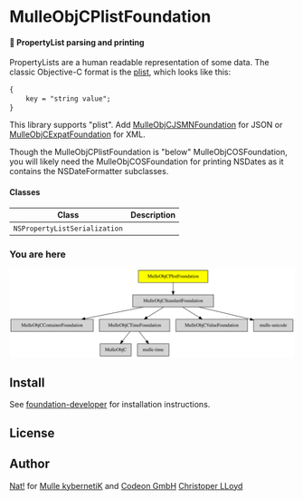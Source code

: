 # MulleObjCPlistFoundation

#### 🏢 PropertyList parsing and printing

PropertyLists are a human readable representation of some data. The classic
Objective-C format is the [plist](//en.wikipedia.org/wiki/Property_list),
which looks like this:

```
{
	key = "string value";
}
```

This library supports "plist". Add [MulleObjCJSMNFoundation](//github.com/MulleWeb/MulleObjCJSMNFoundation) for JSON
or [MulleObjCExpatFoundation](//github.com/MulleFoundation/MulleObjCExpatFoundation) for XML.

Though the MulleObjCPlistFoundation is "below" MulleObjCOSFoundation, you
will likely need the MulleObjCOSFoundation for printing NSDates as it contains
the NSDateFormatter subclasses.


#### Classes

Class                         | Description
------------------------------|-----------------------
`NSPropertyListSerialization` |



### You are here

![Overview](overview.dot.svg)



## Install

See [foundation-developer](//github.com/MulleFoundation/foundation-developer) for
installation instructions.

## License


## Author

[Nat!](//www.mulle-kybernetik.com/weblog) for
[Mulle kybernetiK](//www.mulle-kybernetik.com) and
[Codeon GmbH](//www.codeon.de)
[Christoper LLoyd](//www.objc.net/cjwl)
